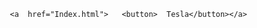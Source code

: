 
<html lang="ro">

<head>
    <meta charset="UTF-8">
    
   

</head>
<style>
    button{
    margin: 0 auto; width: 144px; 
    }
    
</style>

<body>

  
       <a  href="Index.html">   <button>  Tesla</button></a>
            

   

</body>

</html>

